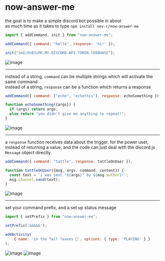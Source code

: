# now-answer-me
the goal is to make a simple discord bot possible in about  
as much time as it takes to type `npm install nev-r/now-answer-me`

```js
import { addCommand, init } from "now-answer-me";

addCommand({ command: "hello", response: 'hi!' });

init("smIcXn83zPK.MY.DISCORD.API.TOKEN.l898HA5E");
```

![image](https://user-images.githubusercontent.com/68782081/90107344-81c17f80-dcfd-11ea-947e-d1c8d6f19d20.png)

<hr/>

instead of a string, `command` can be multiple strings which will activate the same command  
instead of a string, `response` can be a function which returns a response
```js
addCommand({ command: ["echo", "echothis"], response: echoSomething });

function echoSomething({args}) {
  if (args) return args;
  else return "you didn't give me anything to repeat!";
}
```

![image](https://user-images.githubusercontent.com/68782081/90107335-7ec68f00-dcfd-11ea-859f-292873796362.png)

<hr/>

a `response` function receives data about the trigger. for the power user, instead of returning a value,
and the code can just deal with the discord.js `Message` object directly
```js
addCommand({ command: "tattle", response: tattleOnUser });

function tattleOnUser({msg, args, command, content}) {
  const text = `i was sent "${args}" by ${msg.author}!`;
  msg.channel.send(text);
}
```

![image](https://user-images.githubusercontent.com/68782081/90107315-7706ea80-dcfd-11ea-9a3b-1fb95c126120.png)

<hr/>

set your command prefix, and a set up status message
```js
import { setPrefix } from "now-answer-me";

setPrefix('&&&&&');

addActivity(
	{ name: 'in the fall leaves 🍃', options: { type: 'PLAYING' } }
);
```

![image](https://user-images.githubusercontent.com/68782081/90108928-dd8d0800-dcff-11ea-9ca8-fe19f31594d6.png) ![image](https://user-images.githubusercontent.com/68782081/90109372-92bfc000-dd00-11ea-81e9-2875185b14cd.png)